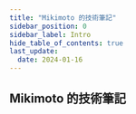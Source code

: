```yaml
---
title: "Mikimoto 的技術筆記"
sidebar_position: 0
sidebar_label: Intro
hide_table_of_contents: true
last_update: 
  date: 2024-01-16
---
```


## Mikimoto 的技術筆記